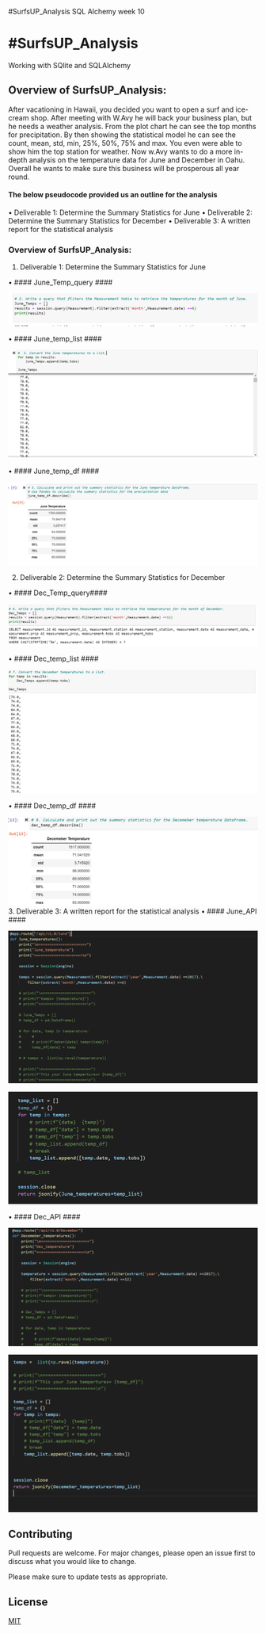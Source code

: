 #SurfsUP_Analysis
SQL Alchemy week 10
# #SurfsUP_Analysis
Working with SQlite and SQLAlchemy
## Overview of SurfsUP_Analysis:

After vacationing in Hawaii, you decided you want to open a surf and ice-cream shop. After meeting with W.Avy he will back your business plan, but he needs a weather analysis. From the plot chart he can see the top months for precipitation. By then showing the statistical model he can see the count, mean, std, min, 25%, 50%, 75% and max. You even were able to show him the top station for weather. Now w.Avy wants to do a more in-depth analysis on the temperature data for June and December in Oahu. Overall he wants to make sure this business will be prosperous all year round.

#### The below pseudocode provided us an outline for the analysis ####
•	Deliverable 1: Determine the Summary Statistics for June
•	Deliverable 2: Determine the Summary Statistics for December
•	Deliverable 3: A written report for the statistical analysis

### Overview of SurfsUP_Analysis: ###
1.	Deliverable 1: Determine the Summary Statistics for June

•	#### June_Temp_query ####

![alttext]( https://github.com/mbehr11/surfs_up/blob/main/Resources/june_query.PNG) 

•	#### June_temp_list ####

![alttext]( https://github.com/mbehr11/surfs_up/blob/main/Resources/june_temp_list.PNG)

•	#### June_temp_df ####

![alttext]( https://github.com/mbehr11/surfs_up/blob/main/Resources/june_temp_df.PNG)


2.	Deliverable 2: Determine the Summary Statistics for December

•	#### Dec_Temp_query####

![alttext]( https://github.com/mbehr11/surfs_up/blob/main/Resources/dec_temp_query.PNG) 

•	#### Dec_temp_list ####

![alttext]( https://github.com/mbehr11/surfs_up/blob/main/Resources/dec_temp_list.PNG)

•	#### Dec_temp_df ####

![alttext](https://github.com/mbehr11/surfs_up/blob/main/Resources/dec_temp_df.PNG)
3.	Deliverable 3: A written report for the statistical analysis
•	#### June_API ####

![alttext]( https://github.com/mbehr11/surfs_up/blob/main/Resources/june_API.PNG)

![alttext]( https://github.com/mbehr11/surfs_up/blob/main/Resources/june_API-2.PNG)


•	#### Dec_API ####

![alttext]( https://github.com/mbehr11/surfs_up/blob/main/Resources/Dec_temp_API.PNG)

![alttext]( https://github.com/mbehr11/surfs_up/blob/main/Resources/Dec_temp_API-2.PNG)


## Contributing 
Pull requests are welcome. For major changes, please open an issue first to discuss what you would like to change.

Please make sure to update tests as appropriate.

## License

[MIT](https://choosealicense.com/licenses/mit/)

